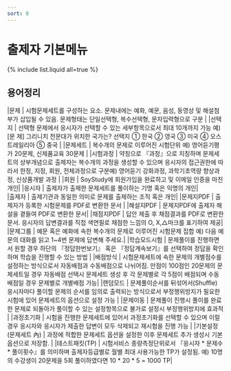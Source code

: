 ```yaml
---
sort: 0
---
```


# 출제자 기본메뉴

{% include list.liquid all=true %}


## 용어정리

|문제 | 시험문제세트를 구성하는 요소. 문제내에는 예화, 예문, 음성, 동영상 및 해설첨부가 삽입될 수 있음. 문제형태는 단일선택형, 복수선택형, 문자입력형으로 구분 |
|선택지 | 선택형 문제에서 응시자가 선택할 수 있는 세부항목으로서 최대 10개까지 가능  예)  [문  제] 그리니치 천문대가 위치한 국가는?      선택지 ① 한국 ② 영국 ③ 미국 ④ 오스트레일리아 ⑤ 중국  |
|문제세트 | 복수개의 문제로 이루어진 시험단위 예) 영어듣기평가 20문제, 신제품교육 30문제  |
|시험과정 | 약칭으로 『과정』으로 지칭하며 문제세트의 상부개념으로 출제자는 복수개의 과정을 생성할 수 있으며 응시자의 접근권한에 따라서 한정, 지정, 회원, 전체과정으로 구분예) 영어듣기 강화과정, 과학기초역량 향상과정, 신상품개발 과정 |
|회원 | SoyStudy에 회원가입을 완료하고 및 이메일 인증을 마친 개인|
|응시자 | 출제자가 출제한 문제세트를 풀이하는 기명 혹은 익명의 개인|  
|출제자 | 출제기관과 동일한 의미로 문제를 출제하는 조직 혹은 개인|
|문제지PDF | 출제자가 등록한 시험문제를 PDF로 변환한 문서 |
|해설지PDF | 문제지PDF에 출제자 해설을 곁들여 PDF로 변환한 문서|
|채점지PDF | 답안 제출 후 채점결과를 PDF로 변환한 문서. 응시자의 답변결과를 직접 색연필로 채점한 느낌의 O, X,△마크를 표기하여 제공|
|문제그룹 | 예문 혹은 예화에 속한 복수개의 문제로 이루어진 시험문제 집합 예) 다음 예문의 대화를 읽고 1~4번 문제에 답변해 주세요.| 
|학습모드시험 | 문제풀이를 진행하면서 원할 경우 하단의 『정답한번보기』 혹은 『정답계속보기』를 선택하여 정답을 확인하며 학습을 진행할 수 있는 방법 |
|배점방식 | 시험문제세트에 속한 문제의 개별점수를 설정하는 방식으로서 자동배점과 수동배점으로 나뉘어짐. 만점이 100점인 20문제의 문제세트일 경우 자동배점 선택시 문제세트 생성 후 각 문제별로 각 5점이 배점되며 수동배점일 경우 문제별로 개별배점 가능|
|랜덤모드 | 문제풀이순서를 뒤섞어서(Shuffle) 응시자마다 풀이할 문제의 순서를 임의로 출력되는 방식으로서 부정행위방지가 필요한 시험에 있어 문제세트의 옵션으로 설정 가능 |
|문제이동 | 문제풀이 진행시 풀이를 완료한 문제로 되돌아가 풀이할 수 있는 설정항목으로 불가로 설정시 부정행위방지에 효과적  |
|과정초기화 | 시험을 진행한 문제세트에 있어서 과정초기화를 선택할 수 있으며 이럴 경우 응시자와 응시자가 제출한 답변이 모두 삭제되고 재시험을 진행 가능 |
|기본설정(문제세트 內) | 과정에 적합한 문제세트 옵션을 설정한 이후 문제세트 추가 생성시 기본 옵션으로 저장함.   |
|테스트패킷(TP) | 시험서비스 종량측정단위로서 『응시자 * 문제수 * 풀이횟수』를 의미하며 출제자등급별로 월별 최대 사용가능한 TP가 설정됨. 예) 10명의 수강생이 20문제을 5회 풀이하였다면 10 * 20 * 5 = 1000 TP|